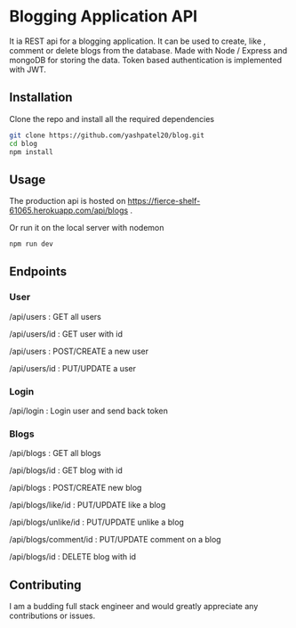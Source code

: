 # Blogging Application API

It ia REST api for a blogging application. It can be used to create, like , comment or delete blogs from the database. Made with Node / Express and mongoDB for storing the data. Token based authentication is implemented with JWT.

## Installation

Clone the repo and install all the required dependencies

```bash
git clone https://github.com/yashpatel20/blog.git
cd blog
npm install
```

## Usage

The production api is hosted on https://fierce-shelf-61065.herokuapp.com/api/blogs .

Or run it on the local server with nodemon

```bash
npm run dev
```

## Endpoints

### User

/api/users : GET all users

/api/users/id : GET user with id

/api/users : POST/CREATE a new user

/api/users/id : PUT/UPDATE a user

### Login

/api/login : Login user and send back token

### Blogs

/api/blogs : GET all blogs

/api/blogs/id : GET blog with id

/api/blogs : POST/CREATE new blog

/api/blogs/like/id : PUT/UPDATE like a blog

/api/blogs/unlike/id : PUT/UPDATE unlike a blog

/api/blogs/comment/id : PUT/UPDATE comment on a blog

/api/blogs/id : DELETE blog with id

## Contributing

I am a budding full stack engineer and would greatly appreciate any contributions or issues.

